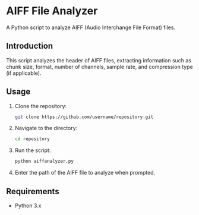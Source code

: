 # AIFF File Analyzer

A Python script to analyze AIFF (Audio Interchange File Format) files.

## Introduction

This script analyzes the header of AIFF files, extracting information such as chunk size, format, number of channels, sample rate, and compression type (if applicable).

## Usage

1. Clone the repository:
    ```bash
    git clone https://github.com/username/repository.git
    ```

2. Navigate to the directory:
    ```bash
    cd repository
    ```

3. Run the script:
    ```bash
    python aiffanalyzer.py
    ```

4. Enter the path of the AIFF file to analyze when prompted.

## Requirements

- Python 3.x
